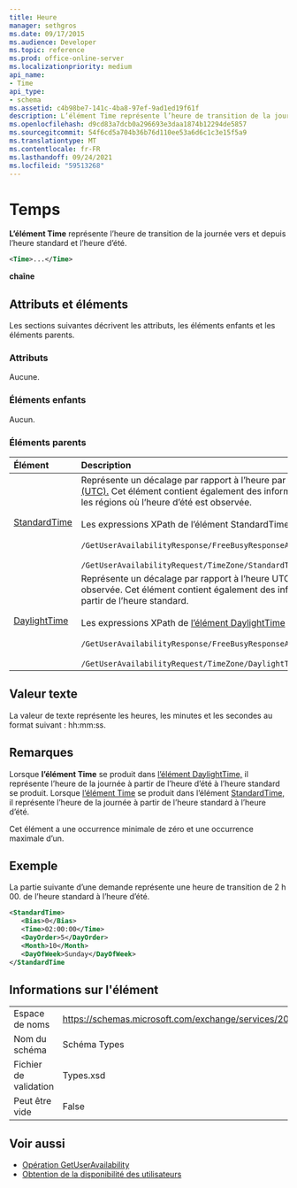 ```yaml
---
title: Heure
manager: sethgros
ms.date: 09/17/2015
ms.audience: Developer
ms.topic: reference
ms.prod: office-online-server
ms.localizationpriority: medium
api_name:
- Time
api_type:
- schema
ms.assetid: c4b98be7-141c-4ba8-97ef-9ad1ed19f61f
description: L’élément Time représente l’heure de transition de la journée vers et depuis l’heure standard et l’heure d’été.
ms.openlocfilehash: d9cd83a7dcb0a296693e3daa1874b12294de5857
ms.sourcegitcommit: 54f6cd5a704b36b76d110ee53a6d6c1c3e15f5a9
ms.translationtype: MT
ms.contentlocale: fr-FR
ms.lasthandoff: 09/24/2021
ms.locfileid: "59513268"
---
```

# <a name="time"></a>Temps

**L’élément Time** représente l’heure de transition de la journée vers et depuis l’heure standard et l’heure d’été. 
  
```xml
<Time>...</Time>
```

 **chaîne**
## <a name="attributes-and-elements"></a>Attributs et éléments

Les sections suivantes décrivent les attributs, les éléments enfants et les éléments parents.
  
### <a name="attributes"></a>Attributs

Aucune.
  
### <a name="child-elements"></a>Éléments enfants

Aucun.
  
### <a name="parent-elements"></a>Éléments parents

|**Élément**|**Description**|
|:-----|:-----|
|[StandardTime](standardtime.md) <br/> | Représente un décalage par rapport à l’heure par rapport au temps universel coordonné (UTC) représenté par l’élément [Bias (UTC).](bias-utc.md) Cet élément contient également des informations sur la transition vers l’heure standard à partir de l’heure d’été dans les régions où l’heure d’été est observée.  <br/><br/>  Les expressions XPath de l’élément StandardTime sont [les suivantes](standardtime.md) : <br/> <br/>  `/GetUserAvailabilityResponse/FreeBusyResponseArray/FreeBusyResponse/FreeBusyView/WorkingHours/TimeZone/StandardTime`<br/> <br/>  `/GetUserAvailabilityRequest/TimeZone/StandardTime` <br/> |
|[DaylightTime](daylighttime.md) <br/> | Représente un décalage par rapport à l’heure UTC représentée par l’élément [Bias (UTC)](bias-utc.md) dans les régions où l’heure d’été est observée. Cet élément contient également des informations sur le moment où se produit la transition vers l’heure d’été à partir de l’heure standard.  <br/><br/>  Les expressions XPath de [l’élément DaylightTime](daylighttime.md) sont les suivantes :  <br/><br/>  `/GetUserAvailabilityResponse/FreeBusyResponseArray/FreeBusyResponse/FreeBusyView/WorkingHours/TimeZone/DaylightTime` <br/><br/>  `/GetUserAvailabilityRequest/TimeZone/DaylightTime` <br/> |
   
## <a name="text-value"></a>Valeur texte

La valeur de texte représente les heures, les minutes et les secondes au format suivant : hh:mm:ss.
  
## <a name="remarks"></a>Remarques

Lorsque **l’élément Time** se produit dans [l’élément DaylightTime,](daylighttime.md) il représente l’heure de la journée à partir de l’heure d’été à l’heure standard se produit. Lorsque [l’élément Time](time.md) se produit dans l’élément [StandardTime,](standardtime.md) il représente l’heure de la journée à partir de l’heure standard à l’heure d’été. 
  
Cet élément a une occurrence minimale de zéro et une occurrence maximale d’un.
  
## <a name="example"></a>Exemple

La partie suivante d’une demande représente une heure de transition de 2 h 00. de l’heure standard à l’heure d’été.
  
```xml
<StandardTime>
   <Bias>0</Bias>
   <Time>02:00:00</Time>
   <DayOrder>5</DayOrder>
   <Month>10</Month>
   <DayOfWeek>Sunday</DayOfWeek>
</StandardTime
```

## <a name="element-information"></a>Informations sur l'élément

|||
|:-----|:-----|
|Espace de noms  <br/> |https://schemas.microsoft.com/exchange/services/2006/types  <br/> |
|Nom du schéma  <br/> |Schéma Types  <br/> |
|Fichier de validation  <br/> |Types.xsd  <br/> |
|Peut être vide  <br/> |False  <br/> |
   
## <a name="see-also"></a>Voir aussi

- [Opération GetUserAvailability](getuseravailability-operation.md)
- [Obtention de la disponibilité des utilisateurs](https://msdn.microsoft.com/library/d4133fcb-9b0f-4e6b-aadf-a389da83516a%28Office.15%29.aspx)

